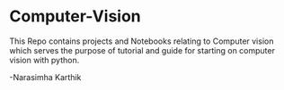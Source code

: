 # Computer-Vision
This Repo contains projects and Notebooks relating to Computer vision which serves the purpose of tutorial and guide for starting on computer vision with python. 

-Narasimha Karthik

